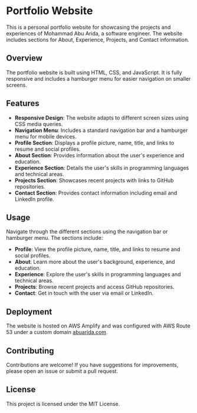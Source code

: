 # Portfolio Website

This is a personal portfolio website for showcasing the projects and experiences of Mohammad Abu Arida, a software engineer. The website includes sections for About, Experience, Projects, and Contact information.

## Overview

The portfolio website is built using HTML, CSS, and JavaScript. It is fully responsive and includes a hamburger menu for easier navigation on smaller screens.

## Features

- **Responsive Design**: The website adapts to different screen sizes using CSS media queries.
- **Navigation Menu**: Includes a standard navigation bar and a hamburger menu for mobile devices.
- **Profile Section**: Displays a profile picture, name, title, and links to resume and social profiles.
- **About Section**: Provides information about the user's experience and education.
- **Experience Section**: Details the user's skills in programming languages and technical areas.
- **Projects Section**: Showcases recent projects with links to GitHub repositories.
- **Contact Section**: Provides contact information including email and LinkedIn profile.

## Usage

Navigate through the different sections using the navigation bar or hamburger menu. The sections include:

- **Profile**: View the profile picture, name, title, and links to resume and social profiles.
- **About**: Learn more about the user's background, experience, and education.
- **Experience**: Explore the user's skills in programming languages and technical areas.
- **Projects**: Browse recent projects and access GitHub repositories.
- **Contact**: Get in touch with the user via email or LinkedIn.

## Deployment

The website is hosted on AWS Amplify and was configured with AWS Route 53 under a custom domain [abuarida.com](https://www.abuarida.com/).

## Contributing

Contributions are welcome! If you have suggestions for improvements, please open an issue or submit a pull request.

## License

This project is licensed under the MIT License.



